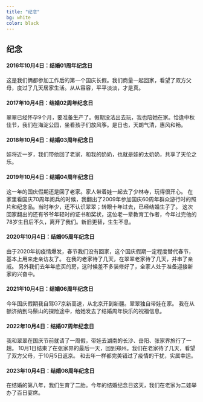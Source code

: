 ```yaml
---
title: "纪念"
bg: white
color: black
---
```


## 纪念

<p></p>

#### 2016年10月4日：结婚01周年纪念日

这是我们俩都参加工作后的第一个国庆长假。我们商量一起回家，看望了双方父母，度过了几天居家生活。从从容容，平平淡淡，才是真。

#### 2017年10月4日：结婚02周年纪念日

翠翠已经怀孕9个月，要准备生产了。假期没法出去玩，我也陪她在家。恰逢中秋佳节，我们在海淀公园，坐看孩子们放风筝。是日也，天朗气清，惠风和畅。

#### 2018年10月4日：结婚03周年纪念日

娃将近一岁，我们带他回了老家，和我的奶奶，也就是娃的太奶奶，共享了天伦之乐。

#### 2019年10月4日：结婚04周年纪念日

这一年的国庆假期还是回了老家。家人带着娃一起去了少林寺，玩得很开心。
在家里看国庆70周年阅兵的时候，我翻出了2009年参加国庆60周年群众游行时的照片和纪念品。当时年少，还不认识翠翠；转眼十年过去，已经结婚生子了。
这次回家翻出的还有爷爷年轻时的证书和奖状，这位老一辈教育工作者，今年过完他的78岁生日后不久，离开了我们。新旧更替，生生不息。

#### 2020年10月4日：结婚05周年纪念日

由于2020年初疫情爆发，春节我们没有回家，这个国庆假期一定程度替代春节，基本上用来走亲访友了。
在我的老家待了几天，在翠翠老家待了几天，并串了亲戚。
另外我们去年年底买的房，这时候差不多装修好了，全家人处于准备迎接新家的兴奋中。

#### 2021年10月4日：结婚06周年纪念日

今年国庆假期我自驾G7京新高速，从北京开到新疆。翠翠独自带娃在家。
我在从额济纳到马鬃山的探险途中，给她发去了结婚周年快乐的祝福信息。

#### 2022年10月4日：结婚07周年纪念日

我和翠翠在国庆节前就请了一周假，带娃去湖南的长沙、岳阳、张家界旅行了一趟。
10月1日结束了在张家界的最后一天，回到郑州。我们在老家待了几天，看望了双方父母，于10月5日返京。
和去年一样都完美错过了疫情的干扰，实属幸运。

#### 2023年10月4日：结婚08周年纪念日

在结婚的第八年，我们生育了二胎。今年的结婚纪念日这天，我们在老家为二娃举办了百日宴席。

<br>
